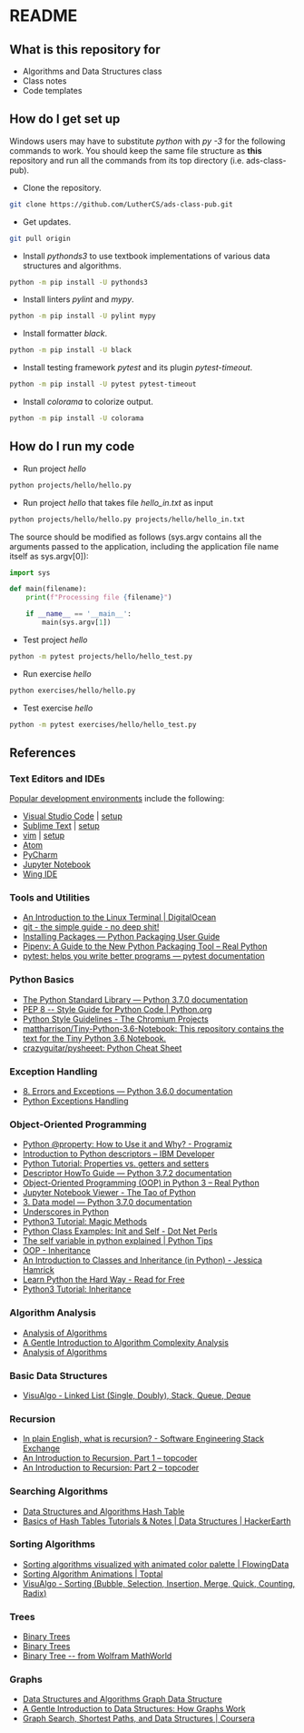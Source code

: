 # README

## What is this repository for

- Algorithms and Data Structures class
- Class notes
- Code templates

## How do I get set up

Windows users may have to substitute _python_ with _py -3_ for the following commands to work. You should keep the same file structure as **this** repository and run all the commands from its top directory (i.e. ads-class-pub).

- Clone the repository.

```bash
git clone https://github.com/LutherCS/ads-class-pub.git
```

- Get updates.

```bash
git pull origin
```

- Install _pythonds3_ to use textbook implementations of various data structures and algorithms.

```bash
python -m pip install -U pythonds3
```

- Install linters _pylint_ and _mypy_.

```bash
python -m pip install -U pylint mypy
```

- Install formatter _black_.

```bash
python -m pip install -U black
```

- Install testing framework _pytest_ and its plugin _pytest-timeout_.

```bash
python -m pip install -U pytest pytest-timeout
```

- Install _colorama_ to colorize output.

```bash
python -m pip install -U colorama
```

## How do I run my code

- Run project _hello_

```bash
python projects/hello/hello.py
```

- Run project _hello_ that takes file _hello\_in.txt_ as input

```bash
python projects/hello/hello.py projects/hello/hello_in.txt
```

The source should be modified as follows (sys.argv contains all the arguments passed to the application, including the application file name itself as sys.argv[0]):

```python
import sys

def main(filename):
    print(f"Processing file {filename}")

    if __name__ == '__main__':
        main(sys.argv[1])
```

- Test project _hello_

```bash
python -m pytest projects/hello/hello_test.py
```

- Run exercise _hello_

```bash
python exercises/hello/hello.py
```

- Test exercise _hello_

```bash
python -m pytest exercises/hello/hello_test.py
```

## References

### Text Editors and IDEs

[Popular development environments](https://insights.stackoverflow.com/survey/2018) include the following:

- [Visual Studio Code](https://code.visualstudio.com/) | [setup](https://code.visualstudio.com/docs/languages/python)
- [Sublime Text](https://www.sublimetext.com/) | [setup](https://realpython.com/setting-up-sublime-text-3-for-full-stack-python-development/)
- [vim](http://www.vim.org/) | [setup](https://realpython.com/vim-and-python-a-match-made-in-heaven/)
- [Atom](https://atom.io/)
- [PyCharm](https://www.jetbrains.com/pycharm/)
- [Jupyter Notebook](http://jupyter-notebook.readthedocs.io/en/latest/notebook.html)
- [Wing IDE](https://wingware.com/)

### Tools and Utilities

- [An Introduction to the Linux Terminal | DigitalOcean](https://www.digitalocean.com/community/tutorials/an-introduction-to-the-linux-terminal)
- [git - the simple guide - no deep shit!](http://rogerdudler.github.io/git-guide/)
- [Installing Packages — Python Packaging User Guide](https://packaging.python.org/tutorials/installing-packages/)
- [Pipenv: A Guide to the New Python Packaging Tool – Real Python](https://realpython.com/pipenv-guide/)
- [pytest: helps you write better programs — pytest documentation](https://docs.pytest.org/en/latest/)

### Python Basics

- [The Python Standard Library — Python 3.7.0 documentation](https://docs.python.org/3/library/index.html)
- [PEP 8 -- Style Guide for Python Code | Python.org](https://www.python.org/dev/peps/pep-0008/)
- [Python Style Guidelines - The Chromium Projects](https://www.chromium.org/chromium-os/python-style-guidelines)
- [mattharrison/Tiny-Python-3.6-Notebook: This repository contains the text for the Tiny Python 3.6 Notebook.](https://github.com/mattharrison/Tiny-Python-3.6-Notebook)
- [crazyguitar/pysheeet: Python Cheat Sheet](https://github.com/crazyguitar/pysheeet)

### Exception Handling

- [8. Errors and Exceptions — Python 3.6.0 documentation](https://docs.python.org/3/tutorial/errors.html)
- [Python Exceptions Handling](https://www.tutorialspoint.com/python/python_exceptions.htm)

### Object-Oriented Programming

- [Python @property: How to Use it and Why? - Programiz](https://www.programiz.com/python-programming/property)
- [Introduction to Python descriptors – IBM Developer](https://developer.ibm.com/tutorials/os-pythondescriptors/)
- [Python Tutorial: Properties vs. getters and setters](https://www.python-course.eu/python3_properties.php)
- [Descriptor HowTo Guide — Python 3.7.2 documentation](https://docs.python.org/3/howto/descriptor.html)
- [Object-Oriented Programming (OOP) in Python 3 – Real Python](https://realpython.com/python3-object-oriented-programming/)
- [Jupyter Notebook Viewer - The Tao of Python](http://nbviewer.jupyter.org/github/akittas/presentations/blob/master/pythess/tao_mro/tao_of_python.ipynb)
- [3. Data model — Python 3.7.0 documentation](https://docs.python.org/3/reference/datamodel.html)
- [Underscores in Python](https://shahriar.svbtle.com/underscores-in-python)
- [Python3 Tutorial: Magic Methods](http://www.python-course.eu/python3_magic_methods.php)
- [Python Class Examples: Init and Self - Dot Net Perls](https://www.dotnetperls.com/class-python)
- [The self variable in python explained | Python Tips](https://pythontips.com/2013/08/07/the-self-variable-in-python-explained/)
- [OOP - Inheritance](http://ccm.net/contents/422-oop-inheritance)
- [An Introduction to Classes and Inheritance (in Python) - Jessica Hamrick](http://www.jesshamrick.com/2011/05/18/an-introduction-to-classes-and-inheritance-in-python/)
- [Learn Python the Hard Way - Read for Free](https://learnpythonthehardway.org/book/ex44.html)
- [Python3 Tutorial: Inheritance](http://www.python-course.eu/python3_inheritance.php)

### Algorithm Analysis

- [Analysis of Algorithms](http://www.greenteapress.com/thinkpython/html/thinkpython022.html)
- [A Gentle Introduction to Algorithm Complexity Analysis](http://discrete.gr/complexity/)
- [Analysis of Algorithms](http://aofa.cs.princeton.edu/10analysis/)

### Basic Data Structures

- [VisuAlgo - Linked List (Single, Doubly), Stack, Queue, Deque](https://visualgo.net/en/list)

### Recursion

- [In plain English, what is recursion? - Software Engineering Stack Exchange](https://softwareengineering.stackexchange.com/questions/25052/in-plain-english-what-is-recursion)
- [An Introduction to Recursion, Part 1 – topcoder](https://www.topcoder.com/community/data-science/data-science-tutorials/an-introduction-to-recursion-part-1/)
- [An Introduction to Recursion: Part 2 – topcoder](https://www.topcoder.com/community/data-science/data-science-tutorials/an-introduction-to-recursion-part-2/)

### Searching Algorithms

- [Data Structures and Algorithms Hash Table](https://www.tutorialspoint.com/data_structures_algorithms/hash_data_structure.htm)
- [Basics of Hash Tables Tutorials & Notes | Data Structures | HackerEarth](https://www.hackerearth.com/practice/data-structures/hash-tables/basics-of-hash-tables/tutorial/)

### Sorting Algorithms

- [Sorting algorithms visualized with animated color palette | FlowingData](https://flowingdata.com/2017/10/26/sorting-algorithms-visualized-with-rainbow-color-palette/)
- [Sorting Algorithm Animations | Toptal](https://www.toptal.com/developers/sorting-algorithms)
- [VisuAlgo - Sorting (Bubble, Selection, Insertion, Merge, Quick, Counting, Radix)](https://visualgo.net/bn/sorting)

### Trees

- [Binary Trees](https://www.cs.cmu.edu/~adamchik/15-121/lectures/Trees/trees.html)
- [Binary Trees](http://cslibrary.stanford.edu/110/BinaryTrees.html)
- [Binary Tree -- from Wolfram MathWorld](http://mathworld.wolfram.com/BinaryTree.html)

### Graphs

- [Data Structures and Algorithms Graph Data Structure](https://www.tutorialspoint.com/data_structures_algorithms/graph_data_structure.htm)
- [A Gentle Introduction to Data Structures: How Graphs Work](https://medium.freecodecamp.org/a-gentle-introduction-to-data-structures-how-graphs-work-a223d9ef8837)
- [Graph Search, Shortest Paths, and Data Structures | Coursera](https://www.coursera.org/learn/algorithms-graphs-data-structures)
